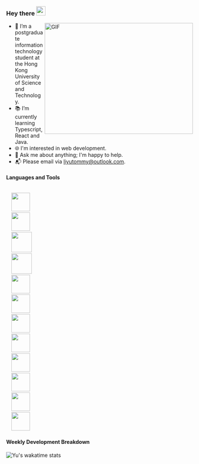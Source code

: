 ### Hey there <img src="http://media.giphy.com/media/hvRJCLFzcasrR4ia7z/giphy.gif" width="25px">

<img align="right" alt="GIF" height="300" width="400" src="https://i.pinimg.com/originals/e4/26/70/e426702edf874b181aced1e2fa5c6cde.gif" />



- :school: I’m a postgraduate information technology student at the Hong Kong University of Science and Technology.
- :books: I’m currently learning Typescript, React and Java.
- :globe_with_meridians: I'm interested in web development.
- :speech_balloon: Ask me about anything; I'm happy to help.
- :mailbox_with_mail: Please email via liyutommy@outlook.com.

#### **Languages and Tools**

<code>
  <img height=50 src="https://seeklogo.com/images/J/javascript-js-logo-2949701702-seeklogo.com.png" />
  <img height=50 src="https://seeklogo.com/images/T/typescript-logo-B29A3F462D-seeklogo.com.png" />
  <img height=55 src="https://seeklogo.com/images/H/html5-with-wordmark-color-logo-4259B7F24F-seeklogo.com.png" />
  <img height=55 src="https://seeklogo.com/images/C/css-3-logo-AF06D75231-seeklogo.com.png" />
  <img height=50 src="https://seeklogo.com/images/C/c-logo-43CE78FF9C-seeklogo.com.png" />
  <img height=50 src="https://seeklogo.com/images/P/python-logo-A32636CAA3-seeklogo.com.png" />
  <img height=50 src="https://seeklogo.com/images/J/java-logo-41D4155FC3-seeklogo.com.png" />
  <img height=50 src="https://seeklogo.com/images/P/Perl_Foundation-logo-529822AB19-seeklogo.com.png" />
  <img height=50 src="https://seeklogo.com/images/M/MySQL-logo-F6FF285A58-seeklogo.com.png" />
  <img height=50 src="https://seeklogo.com/images/G/git-logo-F4A93DAA20-seeklogo.com.png" />
  <img height=50 src="https://seeklogo.com/images/V/visual-studio-code-logo-449D71944F-seeklogo.com.png" />
  <img height=50 src="https://seeklogo.com/images/M/markdown-logo-102FDA095E-seeklogo.com.png" />
</code>

#### Weekly Development Breakdown

![Yu's wakatime stats](https://github-readme-stats.vercel.app/api/wakatime?username=liyutommy&hide_title=true&hide_border=true&langs_count=5)



